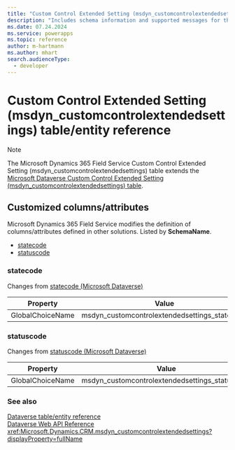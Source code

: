 ```yaml
---
title: "Custom Control Extended Setting (msdyn_customcontrolextendedsettings) table/entity reference (Microsoft Dynamics 365 Field Service)"
description: "Includes schema information and supported messages for the Custom Control Extended Setting (msdyn_customcontrolextendedsettings) table/entity with Microsoft Dynamics 365 Field Service."
ms.date: 07.24.2024
ms.service: powerapps
ms.topic: reference
author: m-hartmann
ms.author: mhart
search.audienceType: 
  - developer
---
```


# Custom Control Extended Setting (msdyn_customcontrolextendedsettings) table/entity reference



> [!NOTE]
> The Microsoft Dynamics 365 Field Service Custom Control Extended Setting (msdyn_customcontrolextendedsettings) table extends the [Microsoft Dataverse Custom Control Extended Setting (msdyn_customcontrolextendedsettings) table](/power-apps/developer/data-platform/reference/entities/msdyn_customcontrolextendedsettings).



## Customized columns/attributes

Microsoft Dynamics 365 Field Service modifies the definition of columns/attributes defined in other solutions. Listed by **SchemaName**.

- [statecode](#BKMK_statecode)
- [statuscode](#BKMK_statuscode)

### <a name="BKMK_statecode"></a> statecode

Changes from [statecode (Microsoft Dataverse)](/power-apps/developer/data-platform/reference/entities/msdyn_customcontrolextendedsettings#BKMK_statecode)

|Property|Value|
|---|---|
|GlobalChoiceName|msdyn_customcontrolextendedsettings_statecode|


### <a name="BKMK_statuscode"></a> statuscode

Changes from [statuscode (Microsoft Dataverse)](/power-apps/developer/data-platform/reference/entities/msdyn_customcontrolextendedsettings#BKMK_statuscode)

|Property|Value|
|---|---|
|GlobalChoiceName|msdyn_customcontrolextendedsettings_statuscode|




### See also

[Dataverse table/entity reference](../about-entity-reference.md)  
[Dataverse Web API Reference](/power-apps/developer/data-platform/webapi/reference/about)   
<xref:Microsoft.Dynamics.CRM.msdyn_customcontrolextendedsettings?displayProperty=fullName>
